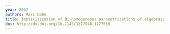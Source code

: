 ```yaml
---
year: 2007
authors: Marc Dohm
title: Implicitization of Bi-homogeneous parametrizations of algebraic surfaces via linear syzygies
doi: http://dx.doi.org/10.1145/1277548.1277559
---
```

